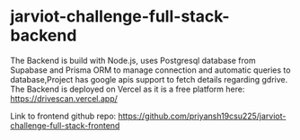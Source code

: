 # jarviot-challenge-full-stack-backend
The Backend is build with Node.js, uses Postgresql database from Supabase and Prisma ORM to manage connection and automatic queries to database,Project has google apis support to fetch details regarding gdrive.
The Backend is deployed on Vercel as it is a free platform here:
https://drivescan.vercel.app/

Link to frontend github repo:
https://github.com/priyansh19csu225/jarviot-challenge-full-stack-frontend
